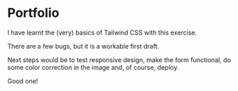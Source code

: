 # Portfolio

I have learnt the (very) basics of Tailwind CSS with this exercise. 

There are a few bugs, but it is a workable first draft.

Next steps would be to test responsive design, make the form functional, do some color correction in the image and, of course, deploy.

Good one!

